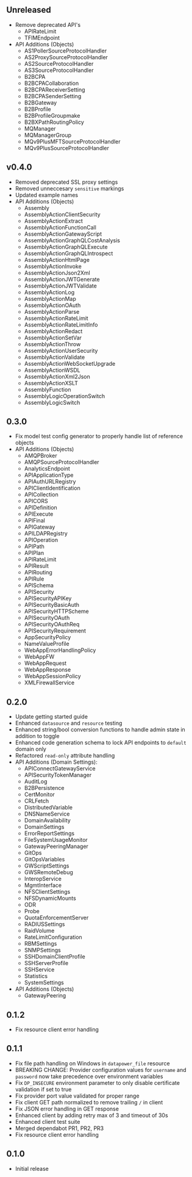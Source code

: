 ## Unreleased

- Remove deprecated API's
  - APIRateLimit
  - TFIMEndpoint
- API Additions (Objects)
  - AS1PollerSourceProtocolHandler
  - AS2ProxySourceProtocolHandler
  - AS2SourceProtocolHandler
  - AS3SourceProtocolHandler
  - B2BCPA
  - B2BCPACollaboration
  - B2BCPAReceiverSetting
  - B2BCPASenderSetting
  - B2BGateway
  - B2BProfile
  - B2BProfileGroupmake
  - B2BXPathRoutingPolicy
  - MQManager
  - MQManagerGroup
  - MQv9PlusMFTSourceProtocolHandler
  - MQv9PlusSourceProtocolHandler

## v0.4.0

- Removed deprecated SSL proxy settings
- Removed unneccesary `sensitive` markings
- Updated example names
- API Additions (Objects)
  - Assembly
  - AssemblyActionClientSecurity
  - AssemblyActionExtract
  - AssemblyActionFunctionCall
  - AssemblyActionGatewayScript
  - AssemblyActionGraphQLCostAnalysis
  - AssemblyActionGraphQLExecute
  - AssemblyActionGraphQLIntrospect
  - AssemblyActionHtmlPage
  - AssemblyActionInvoke
  - AssemblyActionJson2Xml
  - AssemblyActionJWTGenerate
  - AssemblyActionJWTValidate
  - AssemblyActionLog
  - AssemblyActionMap
  - AssemblyActionOAuth
  - AssemblyActionParse
  - AssemblyActionRateLimit
  - AssemblyActionRateLimitInfo
  - AssemblyActionRedact
  - AssemblyActionSetVar
  - AssemblyActionThrow
  - AssemblyActionUserSecurity
  - AssemblyActionValidate
  - AssemblyActionWebSocketUpgrade
  - AssemblyActionWSDL
  - AssemblyActionXml2Json
  - AssemblyActionXSLT
  - AssemblyFunction
  - AssemblyLogicOperationSwitch
  - AssemblyLogicSwitch

## 0.3.0

- Fix model test config generator to properly handle list of reference objects
- API Additions (Objects)
  - AMQPBroker
  - AMQPSourceProtocolHandler
  - AnalyticsEndpoint
  - APIApplicationType
  - APIAuthURLRegistry
  - APIClientIdentification
  - APICollection
  - APICORS
  - APIDefinition
  - APIExecute
  - APIFinal
  - APIGateway
  - APILDAPRegistry
  - APIOperation
  - APIPath
  - APIPlan
  - APIRateLimit
  - APIResult
  - APIRouting
  - APIRule
  - APISchema
  - APISecurity
  - APISecurityAPIKey
  - APISecurityBasicAuth
  - APISecurityHTTPScheme
  - APISecurityOAuth
  - APISecurityOAuthReq
  - APISecurityRequirement
  - AppSecurityPolicy
  - NameValueProfile
  - WebAppErrorHandlingPolicy
  - WebAppFW
  - WebAppRequest
  - WebAppResponse
  - WebAppSessionPolicy
  - XMLFirewallService

## 0.2.0

- Update getting started guide
- Enhanced `datasource` and `resource` testing
- Enhanced string/bool conversion functions to handle admin state in addition to toggle
- Enhanced code generation schema to lock API endpoints to `default` domain only
- Refactored `read-only` attribute handling
- API Additions (Domain Settings):
  - APIConnectGatewayService
  - APISecurityTokenManager
  - AuditLog
  - B2BPersistence
  - CertMonitor
  - CRLFetch
  - DistributedVariable
  - DNSNameService
  - DomainAvailability
  - DomainSettings
  - ErrorReportSettings
  - FileSystemUsageMonitor
  - GatewayPeeringManager
  - GitOps
  - GitOpsVariables
  - GWScriptSettings
  - GWSRemoteDebug
  - InteropService
  - MgmtInterface
  - NFSClientSettings
  - NFSDynamicMounts
  - ODR
  - Probe
  - QuotaEnforcementServer
  - RADIUSSettings
  - RaidVolume
  - RateLimitConfiguration
  - RBMSettings
  - SNMPSettings
  - SSHDomainClientProfile
  - SSHServerProfile
  - SSHService
  - Statistics
  - SystemSettings
- API Additions (Objects)
  - GatewayPeering

## 0.1.2

- Fix resource client error handling

## 0.1.1

- Fix file path handling on Windows in `datapower_file` resource
- BREAKING CHANGE: Provider configuration values for `username` and `password` now take precedence over environment variables
- Fix `DP_INSECURE` environment parameter to only disable certificate validation if set to true
- Fix provider port value validated for proper range
- Fix client GET path normalized to remove trailing `/` in client
- Fix JSON error handling in GET response
- Enhanced client by adding retry max of 3 and timeout of 30s
- Enhanced client test suite
- Merged dependabot PR1, PR2, PR3
- Fix resource client error handling

## 0.1.0

- Initial release

